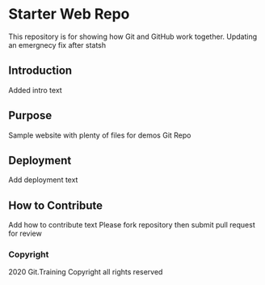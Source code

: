 # Starter Web Repo

This repository is for showing how Git and GitHub work together.  Updating an emergnecy fix after statsh

## Introduction

Added intro text

## Purpose

Sample website with plenty of files for demos Git Repo

## Deployment 

Add deployment text

## How to Contribute

Add how to contribute text Please fork repository then submit pull request for review

### Copyright

2020 Git.Training Copyright all rights reserved
